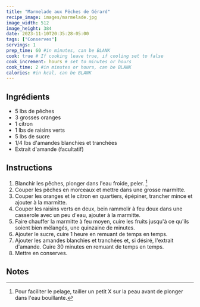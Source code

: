 ```yaml
---
title: "Marmelade aux Pêches de Gérard"
recipe_image: images/marmelade.jpg
image_width: 512
image_height: 384
date: 2023-11-10T20:35:28-05:00
tags: ["Conserves"]
servings: 1
prep_time: 60 #in minutes, can be BLANK
cook: true # If cooking leave true, if cooling set to false
cook_increment: hours # set to minutes or hours
cook_time: 2 #in minutes or hours, can be BLANK
calories: #in kcal, can be BLANK
---
```


## Ingrédients

- 5 lbs de pêches
- 3 grosses oranges
- 1 citron
- 1 lbs de raisins verts
- 5 lbs de sucre
- 1/4 lbs d'amandes blanchies et tranchées
- Extrait d'amande (facultatif)

## Instructions

1. Blanchir les pêches, plonger dans l'eau froide, peler. [^1]
2. Couper les pêches en morceaux et mettre dans une grosse marmitte.
3. Couper les oranges et le citron en quartiers, épépiner, trancher mince et ajouter à la marmitte.
4. Couper les raisins verts en deux, bein rammolir à feu doux dans une casserole avec un peu d'eau, ajouter à la marmitte.
5. Faire chauffer la marmitte à feu moyen, cuire les fruits jusqu'à ce qu'ils soient bien mélangés, une quinzaine de minutes.
6. Ajouter le sucre, cuire 1 heure en remuant de temps en temps.
7. Ajouter les amandes blanchies et tranchées et, si désiré, l'extrait d'amande. Cuire 30 minutes en remuant de temps en temps.
8. Mettre en conserves.

## Notes

[^1]: Pour faciliter le pelage, tailler un petit X sur la peau avant de plonger dans l'eau bouillante.
